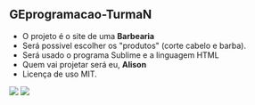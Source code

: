 ## GEprogramacao-TurmaN

- O projeto é o site de uma <strong> Barbearia </strong>
- Será possivel escolher os "produtos" (corte cabelo e barba).
- Será usado o programa Sublime e a linguagem HTML
- Quem vai projetar será eu, <strong> Alison </strong> 
- Licença de uso MIT.


![](https://img.shields.io/badge/HTML5-E34F26?style=for-the-badge&logo=html5&logoColor=white)
![](https://theclutch.com.br/wp-content/uploads/2021/07/Joinha-Day.jpg)
